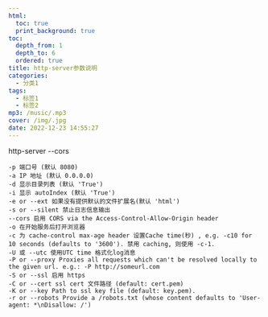 ```yaml
---
html:
  toc: true
  print_background: true
toc:
  depth_from: 1
  depth_to: 6
  ordered: true
title: http-server参数说明
categories:
  - 分类1
tags:
  - 标签1
  - 标签2
mp3: /music/.mp3
cover: /img/.jpg
date: 2022-12-23 14:55:27
---
```

<!-- @import "[TOC]" {cmd="toc" depthFrom=1 depthTo=6 orderedList=true} -->
<!-- code_chunk_output -->



<!-- /code_chunk_output -->
http-server --cors
```
-p 端口号 (默认 8080)
-a IP 地址 (默认 0.0.0.0)
-d 显示目录列表 (默认 'True')
-i 显示 autoIndex (默认 'True')
-e or --ext 如果没有提供默认的文件扩展名(默认 'html')
-s or --silent 禁止日志信息输出
--cors 启用 CORS via the Access-Control-Allow-Origin header
-o 在开始服务后打开浏览器
-c 为 cache-control max-age header 设置Cache time(秒) , e.g. -c10 for 10 seconds (defaults to '3600'). 禁用 caching, 则使用 -c-1.
-U 或 --utc 使用UTC time 格式化log消息
-P or --proxy Proxies all requests which can't be resolved locally to the given url. e.g.: -P http://someurl.com
-S or --ssl 启用 https
-C or --cert ssl cert 文件路径 (default: cert.pem)
-K or --key Path to ssl key file (default: key.pem).
-r or --robots Provide a /robots.txt (whose content defaults to 'User-agent: *\nDisallow: /')

```